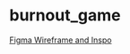 # burnout_game

[Figma Wireframe and Inspo](https://www.figma.com/file/fpJaRw2wA3wUfK5igiqNam/Burnout-Game?node-id=0%3A1&t=9NOzCljzgQkETZVN-1)
